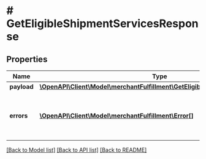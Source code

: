 # # GetEligibleShipmentServicesResponse

## Properties

Name | Type | Description | Notes
------------ | ------------- | ------------- | -------------
**payload** | [**\OpenAPI\Client\Model\merchantFulfillment\GetEligibleShipmentServicesResult**](GetEligibleShipmentServicesResult.md) |  | [optional]
**errors** | [**\OpenAPI\Client\Model\merchantFulfillment\Error[]**](Error.md) | A list of error responses returned when a request is unsuccessful. | [optional]

[[Back to Model list]](../../README.md#models) [[Back to API list]](../../README.md#endpoints) [[Back to README]](../../README.md)
